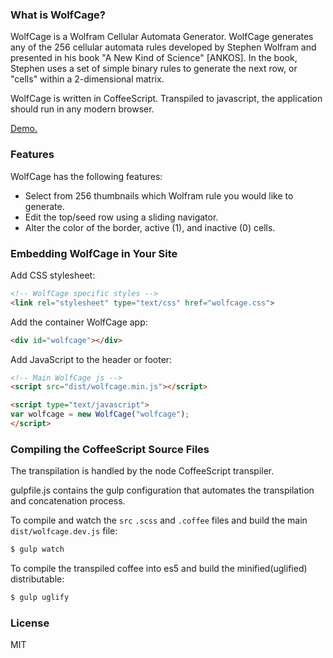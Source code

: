 ### What is WolfCage?

WolfCage is a Wolfram Cellular Automata Generator. WolfCage generates any of the 256 cellular automata rules developed by Stephen Wolfram and presented in his book "A New Kind of Science" [ANKOS]. In the book, Stephen uses a set of simple binary rules to generate the next row, or "cells" within a 2-dimensional matrix.

WolfCage is written in CoffeeScript. Transpiled to javascript, the application should run in any modern browser.

[Demo.](https://destinmoulton.com/projects/wolfcage/demo/)

### Features

WolfCage has the following features:

-   Select from 256 thumbnails which Wolfram rule you would like to generate.
-   Edit the top/seed row using a sliding navigator.
-   Alter the color of the border, active (1), and inactive (0) cells.

### Embedding WolfCage in Your Site

Add CSS stylesheet:

```html
<!-- WolfCage specific styles -->
<link rel="stylesheet" type="text/css" href="wolfcage.css">
```

Add the container WolfCage app:

```html
<div id="wolfcage"></div>
```

Add JavaScript to the header or footer:

```html
<!-- Main WolfCage js -->
<script src="dist/wolfcage.min.js"></script>

<script type="text/javascript">
var wolfcage = new WolfCage("wolfcage");
</script>
```

### Compiling the CoffeeScript Source Files

The transpilation is handled by the node CoffeeScript transpiler.

gulpfile.js contains the gulp configuration that automates the transpilation and concatenation process.

To compile and watch the `src` `.scss` and `.coffee` files and build the main `dist/wolfcage.dev.js` file:

```sh
$ gulp watch
```

To compile the transpiled coffee into es5 and build the minified(uglified) distributable:

```sh
$ gulp uglify
```

### License

MIT
